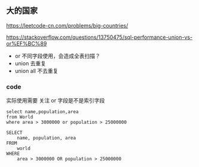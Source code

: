 ## 大的国家

https://leetcode-cn.com/problems/big-countries/


https://stackoverflow.com/questions/13750475/sql-performance-union-vs-or%EF%BC%89

- or 不同字段使用，会造成全表扫描？
- union 去重复
- union all 不去重复

### code

实际使用需要 关注 or 字段是不是索引字段

```mysql
select name,population,area
from World
where area > 3000000 or population > 25000000
```



```mysql
SELECT
    name, population, area
FROM
    world
WHERE
    area > 3000000 OR population > 25000000
```